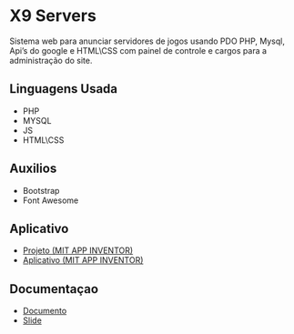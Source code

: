# X9 Servers
Sistema web para anunciar servidores de jogos usando PDO PHP, Mysql, Api’s do google e HTML\CSS com painel de controle e cargos para a administração do site.

## Linguagens Usada
* PHP
* MYSQL
* JS
* HTML\CSS

## Auxilios
* Bootstrap
* Font Awesome

## Aplicativo
* [Projeto (MIT APP INVENTOR)](Aplicativo/X9.aia)
* [Aplicativo (MIT APP INVENTOR)](Aplicativo/X9.apk)

## Documentaçao
* [Documento](Documentacao/Documento.doc)
* [Slide](Documentacao/Slide.odp)
